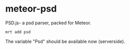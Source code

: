 # meteor-psd
PSD.js- a psd parser, packed for Meteor.

    mrt add psd

The variable "Psd" should be available now (serverside).
